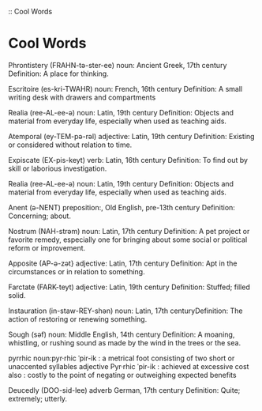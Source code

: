 :: Cool Words
# Cool Words
Phrontistery (FRAHN-tə-ster-ee) noun: Ancient Greek, 17th century Definition: A place for thinking.

Escritoire (es-kri-TWAHR) noun: French, 16th century Definition: A small writing desk with drawers and compartments

Realia (ree-AL-ee-ə) noun: Latin, 19th century Definition: Objects and material from everyday life, especially when used as teaching aids.

Atemporal (ey-TEM-pə-rəl) adjective: Latin, 19th century Definition: Existing or considered without relation to time.

Expiscate (EX-pis-keyt) verb: Latin, 16th century Definition: To find out by skill or laborious investigation.

Realia (ree-AL-ee-ə) noun: Latin, 19th century Definition: Objects and material from everyday life, especially when used as teaching aids.

Anent (ə-NENT) preposition:, Old English, pre-13th century Definition: Concerning; about.

Nostrum (NAH-strəm) noun: Latin, 17th century Definition: A pet project or favorite remedy, especially one for bringing about some social or political reform or improvement.

Apposite (AP-ə-zət} adjective: Latin, 17th century Definition: Apt in the circumstances or in relation to something.

Farctate (FARK-teyt) adjective: Latin, 19th century Definition: Stuffed; filled solid.

Instauration (in-staw-REY-shən) noun: Latin, 17th centuryDefinition: The action of restoring or renewing something.

Sough (səf) noun: Middle English, 14th century Definition: A moaning, whistling, or rushing sound as made by the wind in the trees or the sea.

pyrrhic noun:pyr·​rhic ˈpir-ik : a metrical foot consisting of two short or unaccented syllables
   adjective Pyr·​rhic ˈpir-ik : achieved at excessive cost
   also : costly to the point of negating or outweighing expected benefits

Deucedly (DOO-sid-lee)  adverb German, 17th century Definition: Quite; extremely; utterly.

